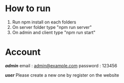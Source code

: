 # How to run
1. Run npm install on each folders
2. On server folder type "npm run server"
3. On admin and client type "npm run start"

# Account
***admin***
email : admin@example.com
password : 123456

***user***
Please create a new one by register on the website
